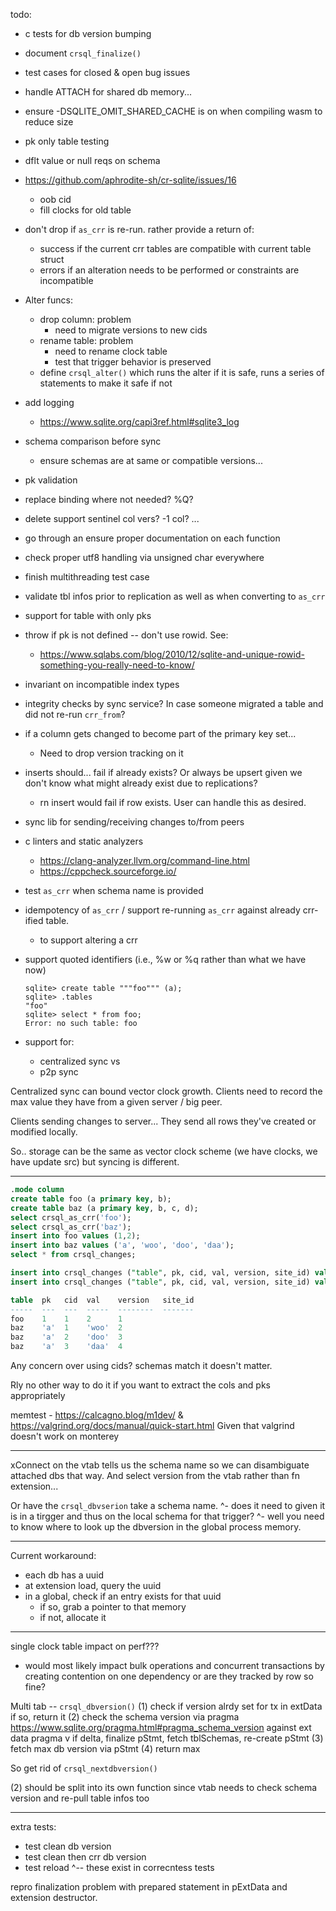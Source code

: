 todo:

- c tests for db version bumping
- document `crsql_finalize()`
- test cases for closed & open bug issues
- handle ATTACH for shared db memory...
- ensure -DSQLITE_OMIT_SHARED_CACHE is on when compiling wasm to reduce size
- pk only table testing
- dflt value or null reqs on schema
- https://github.com/aphrodite-sh/cr-sqlite/issues/16
  - oob cid
  - fill clocks for old table
- don't drop if `as_crr` is re-run. rather provide a return of:
  - success if the current crr tables are compatible with current table struct
  - errors if an alteration needs to be performed or constraints are incompatible
- Alter funcs:
  - drop column: problem
    - need to migrate versions to new cids
  - rename table: problem
    - need to rename clock table
    - test that trigger behavior is preserved
  - define `crsql_alter()` which runs the alter if it is safe, runs a series of statements to make it safe if not
- add logging
  - https://www.sqlite.org/capi3ref.html#sqlite3_log
- schema comparison before sync
  - ensure schemas are at same or compatible versions...
- pk validation
- replace binding where not needed? %Q?
- delete support
  sentinel col vers?
  -1 col?
  ...
- go through an ensure proper documentation on each function
- check proper utf8 handling via unsigned char everywhere
- finish multithreading test case
- validate tbl infos prior to replication as well as when converting to `as_crr`
- support for table with only pks
- throw if pk is not defined -- don't use rowid. See:
  - https://www.sqlabs.com/blog/2010/12/sqlite-and-unique-rowid-something-you-really-need-to-know/
- invariant on incompatible index types
- integrity checks by sync service? In case someone migrated a table and did not re-run `crr_from`?
- if a column gets changed to become part of the primary key set...
  - Need to drop version tracking on it
- inserts should... fail if already exists? Or always be upsert given we don't know what might already exist due to replications?
  - rn insert would fail if row exists. User can handle this as desired.
- sync lib for sending/receiving changes to/from peers
- c linters and static analyzers
  - https://clang-analyzer.llvm.org/command-line.html
  - https://cppcheck.sourceforge.io/
- test `as_crr` when schema name is provided
- idempotency of `as_crr` / support re-running `as_crr` against already crr-ified table.
  - to support altering a crr
- support quoted identifiers (i.e., %w or %q rather than what we have now)

  ```
  sqlite> create table """foo""" (a);
  sqlite> .tables
  "foo"
  sqlite> select * from foo;
  Error: no such table: foo
  ```

- support for:
  - centralized sync
    vs
  - p2p sync

Centralized sync can bound vector clock growth. Clients need to record the max value they have
from a given server / big peer.

Clients sending changes to server... They send all rows they've created or modified locally.

So.. storage can be the same as vector clock scheme (we have clocks, we have update src)
but syncing is different.

---

```sql
.mode column
create table foo (a primary key, b);
create table baz (a primary key, b, c, d);
select crsql_as_crr('foo');
select crsql_as_crr('baz');
insert into foo values (1,2);
insert into baz values ('a', 'woo', 'doo', 'daa');
select * from crsql_changes;

insert into crsql_changes ("table", pk, cid, val, version, site_id) values ('foo', 5, 1, '''thing''', 100, X'7096E2D505314699A59C95FABA14ABB5');
insert into crsql_changes ("table", pk, cid, val, version, site_id) values ('baz', '''a''', 1, 123, 101, X'7096E2D505314699A59C95FABA14ABB5');
```

```sql
table  pk   cid  val    version   site_id
-----  ---  ---  -----  --------  -------
foo    1    1    2      1
baz    'a'  1    'woo'  2
baz    'a'  2    'doo'  3
baz    'a'  3    'daa'  4
```

Any concern over using cids?
schemas match it doesn't matter.

Rly no other way to do it if you want to extract the cols and pks appropriately

memtest - https://calcagno.blog/m1dev/ & https://valgrind.org/docs/manual/quick-start.html
Given that valgrind doesn't work on monterey

---

xConnect on the vtab tells us the schema name so we can disambiguate attached dbs that way.
And select version from the vtab rather than fn extension...

Or have the `crsql_dbvserion` take a schema name.
^- does it need to given it is in a tirgger and thus on the local schema for that trigger?
^- well you need to know where to look up the dbversion in the global process memory.

---

Current workaround:

- each db has a uuid
- at extension load, query the uuid
- in a global, check if an entry exists for that uuid
  - if so, grab a pointer to that memory
  - if not, allocate it


----

single clock table impact on perf???
- would most likely impact bulk operations and concurrent transactions by creating contention on one dependency
or are they tracked by row so fine?

Multi tab --
`crsql_dbversion()`
(1) check if version alrdy set for tx in extData
  if so, return it
(2) check the schema version via pragma https://www.sqlite.org/pragma.html#pragma_schema_version against ext data pragma v 
  if delta, finalize pStmt, fetch tblSchemas, re-create pStmt
(3) fetch max db version via pStmt
(4) return max

So get rid of `crsql_nextdbversion()`

(2) should be split into its own function since vtab needs to check schema version and re-pull
table infos too



--- 
extra tests:
- test clean db version
- test clean then crr db version
- test reload
^-- these exist in correcntess tests

repro finalization problem with prepared statement in pExtData and extension destructor.